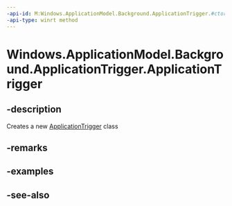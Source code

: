 ```yaml
---
-api-id: M:Windows.ApplicationModel.Background.ApplicationTrigger.#ctor
-api-type: winrt method
---
```


<!-- Method syntax
public ApplicationTrigger()
-->

# Windows.ApplicationModel.Background.ApplicationTrigger.ApplicationTrigger

## -description
Creates a new [ApplicationTrigger](applicationtrigger.md) class

## -remarks

## -examples

## -see-also
